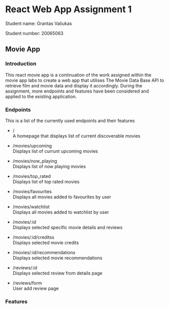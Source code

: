 # React Web App Assignment 1

Student name: Grantas Valiukas

Student number: 20065063

## Movie App

### Introduction

This react movie app is a continuation of the work assigned within the movie app labs to create a web app that utilises The Movie Data Base API to retrieve film and movie data and display it accordingly.
During the assignment, more endpoints and features have been considered and applied to the existing application.

### Endpoints

This is a list of the currently used endpoints and their features
- /                     
A homepage that displays list of current discoverable movies
- /movies/upcoming      
Displays list of currunt upcoming movies
- /movies/now_playing   
Displays list of now playing movies
- /movies/top_rated     
Displays list of top rated movies

- /movies/favourites    
Displays all movies added to favourites by user
- /movies/watchlist     
Displays all movies added to watchlist by user

- /movies/:id           
Displays selected specific movie details and reviews
- /movies/:id/creditss  
Displays selected movie credits
- /movies/:id/recommendations   
Displays selected movie recommendations
- /reviews/:id          
Displays selected review from details page
- /reviews/form         
User add review page


### Features